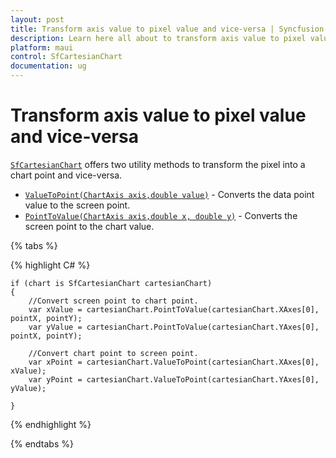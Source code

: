 ```yaml
---
layout: post
title: Transform axis value to pixel value and vice-versa | Syncfusion
description: Learn here all about to transform axis value to pixel value and vice-versa in SfCartesianChart in Syncfusion .NET MAUI Chart (SfCartesianChart) control.
platform: maui
control: SfCartesianChart
documentation: ug
---
```


# Transform axis value to pixel value and vice-versa

[`SfCartesianChart`](https://help.syncfusion.com/cr/maui/Syncfusion.Maui.Charts.SfCartesianChart.html?tabs=tabid-1) offers two utility methods to transform the pixel into a chart point and vice-versa.

* [`ValueToPoint(ChartAxis axis,double value)`](https://help.syncfusion.com/cr/maui/Syncfusion.Maui.Charts.SfCartesianChart.html#Syncfusion_Maui_Charts_SfCartesianChart_ValueToPoint_Syncfusion_Maui_Charts_ChartAxis_System_Double_) - Converts the data point value to the screen point.
* [`PointToValue(ChartAxis axis,double x, double y)`](https://help.syncfusion.com/cr/maui/Syncfusion.Maui.Charts.SfCartesianChart.html#Syncfusion_Maui_Charts_SfCartesianChart_PointToValue_Syncfusion_Maui_Charts_ChartAxis_System_Double_System_Double_) - Converts the screen point to the chart value.

{% tabs %}

{% highlight C# %}


    if (chart is SfCartesianChart cartesianChart)
    {
        //Convert screen point to chart point.
        var xValue = cartesianChart.PointToValue(cartesianChart.XAxes[0], pointX, pointY);
        var yValue = cartesianChart.PointToValue(cartesianChart.YAxes[0], pointX, pointY);

        //Convert chart point to screen point.
        var xPoint = cartesianChart.ValueToPoint(cartesianChart.XAxes[0], xValue);
        var yPoint = cartesianChart.ValueToPoint(cartesianChart.YAxes[0], yValue);
    
    }

{% endhighlight  %}

{% endtabs %}

